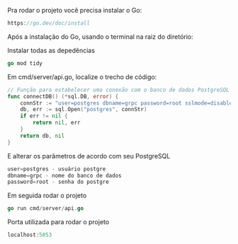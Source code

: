 Pra rodar o projeto você precisa instalar o Go:
```go
https://go.dev/doc/install
```

Após a instalação do Go, usando o terminal na raiz do diretório:

Instalar todas as depedências
```go
go mod tidy
```

Em cmd/server/api.go, localize o trecho de código:

```go
// Função para estabelecer uma conexão com o banco de dados PostgreSQL
func connectDB() (*sql.DB, error) {
	connStr := "user=postgres dbname=grpc password=root sslmode=disable"
	db, err := sql.Open("postgres", connStr)
	if err != nil {
		return nil, err
	}
	return db, nil
}
```

E alterar os parâmetros de acordo com seu PostgreSQL 
```go
user=postgres - usuário postgre
dbname=grpc - nome do banco de dados
password=root - senha do postgre
```
Em seguida rodar o projeto
```go
go run cmd/server/api.go
```

Porta utilizada para rodar o projeto
```go
localhost:5053
```
